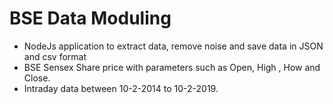 # BSE Data Moduling
  - NodeJs application to extract data, remove noise and save data in JSON and csv format
  - BSE Sensex Share price with parameters such as Open, High , How and Close.
  - Intraday data between 10-2-2014 to 10-2-2019.
